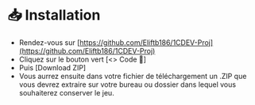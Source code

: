 # 📥 Installation

* Rendez-vous sur [https://github.com/Eliftb186/1CDEV-Proj](https://github.com/Eliftb186/1CDEV-Proj)
* Cliquez sur le bouton vert \[<> Code 🔽]
* Puis \[Download ZIP]
* Vous aurrez ensuite dans votre fichier de téléchargement un .ZIP que vous devrez extraire sur votre bureau ou dossier dans lequel vous souhaiterez conserver le jeu.
